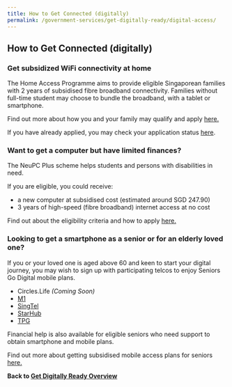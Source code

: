 ```yaml
---
title: How to Get Connected (digitally)
permalink: /government-services/get-digitally-ready/digital-access/
---
```


## How to Get Connected (digitally)

### Get subsidized WiFi connectivity at home

The Home Access Programme aims to provide eligible Singaporean families with 2 years of subsidised fibre broadband connectivity. Families without full-time student may choose to bundle the broadband, with a tablet or smartphone.

Find out more about how you and your family may qualify and apply <a href="https://www.imda.gov.sg/programme-listing/home-access" target="_blank">here.</a>

If you have already applied, you may check your application status <a href="https://eservice.imda.gov.sg/das/homepage" target="_blank">here</a>.


### Want to get a computer but have limited finances?

The NeuPC Plus scheme helps students and persons with disabilities in need. 

If you are eligible, you could receive:

-	a new computer at subsidised cost (estimated around SGD 247.90)
-	3 years of high-speed (fibre broadband) internet access at no cost


Find out about the eligibility criteria and how to apply <a href="https://www.imda.gov.sg/neupc" target="_blank">here.</a>

### Looking to get a smartphone as a senior or for an elderly loved one?

If you or your loved one is aged above 60 and keen to start your digital journey, you may wish to sign up with participating telcos to enjoy Seniors Go Digital mobile plans.

* Circles.Life *(Coming Soon)*
* <a href="https://www.m1.com.sg/mobile/special-benefits/seniors-go-digital" target="_blank">M1</a>
* <a href="https://www.singtel.com/personal/products-services/mobile/postpaid-plans/savvy-silver" target="_blank">SingTel</a>
* <a href="https://www.starhub.com/personal/promotions/senior-privileges.html" target="_blank">StarHub</a>
* <a href="https://www.tpgmobile.sg/seniors" target="_blank">TPG</a>


Financial help is also available for eligible seniors who need support to obtain smartphone and mobile plans.

Find out more about getting subsidised mobile access plans for seniors <a href="https://www.imda.gov.sg/programme-listing/Mobile-Access-for-Seniors" target="_blank">here.</a>



**Back to [Get Digitally Ready Overview](/government-services/get-digitally-ready/overview/)**
